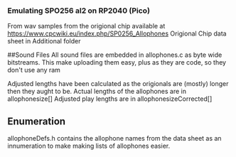 ### Emulating SPO256 al2 on RP2040 (Pico)
From wav samples from the origional chip available at https://www.cpcwiki.eu/index.php/SP0256_Allophones
Origional Chip data sheet in Additional folder

##Sound Files
All sound files are embedded in allophones.c as byte wide bitstreams. This make uploading them easy, plus as they are code, so they don't use any ram

Adjusted lengths have been calculated as the origionals are (mostly) longer then they aught to be. 
Actual lengths of the allophones are in allophonesize[]
Adjusted play lengths are in allophonesizeCorrected[]

## Enumeration
allophoneDefs.h contains the allophone names from the data sheet as an innumeration to make making lists of allophones easier. 

